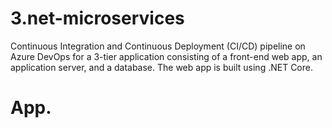 # 3.net-microservices
Continuous Integration and Continuous Deployment (CI/CD) pipeline on Azure DevOps for a 3-tier application consisting of a front-end web app, an application server, and a database. The web app is built using .NET Core.


# App.

 